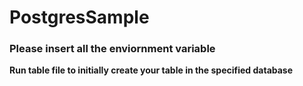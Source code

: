 # PostgresSample

### **Please insert all the enviornment variable**
**Run table file to initially create your table in the specified database**